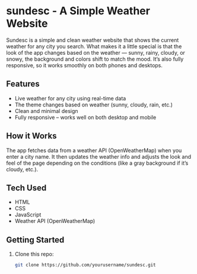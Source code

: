 # sundesc - A Simple Weather Website

Sundesc is a simple and clean weather website that shows the current weather for any city you search. What makes it a little special is that the look of the app changes based on the weather — sunny, rainy, cloudy, or snowy, the background and colors shift to match the mood. It’s also fully responsive, so it works smoothly on both phones and desktops.

## Features
- Live weather for any city using real-time data
- The theme changes based on weather (sunny, cloudy, rain, etc.)
- Clean and minimal design
- Fully responsive – works well on both desktop and mobile

## How it Works
The app fetches data from a weather API (OpenWeatherMap) when you enter a city name. It then updates the weather info and adjusts the look and feel of the page depending on the conditions (like a gray background if it’s cloudy, etc.).

## Tech Used
- HTML
- CSS
- JavaScript
- Weather API (OpenWeatherMap)

## Getting Started
1. Clone this repo:
   ```bash
   git clone https://github.com/yourusername/sundesc.git
